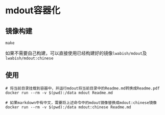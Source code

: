 # mdout容器化

## 镜像构建
```shell
make
```

如果不需要自己构建，可以直接使用已经构建好的镜像`lwabish/mdout`及`lwabish/mdout:chinese`

## 使用
```shell
# 将当前目录挂载到容器中，并运行mdout将当前目录中的Readme.md转换成Readme.pdf
docker run --rm -v $(pwd):/data mdout Readme.md

# 如果markdown中有中文，需要将上述命令中的mdout镜像替换成mdout:chinese镜像
docker run --rm -v $(pwd):/data mdout:chinese Readme.md
```

